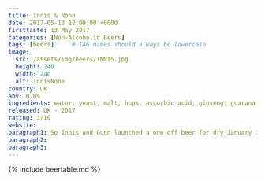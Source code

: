 ```yaml
---
title: Innis & None
date: 2017-05-13 12:00:00 +0000
firsttaste: 13 May 2017
categories: [Non-Alcoholic Beers]
tags: [beers]     # TAG names should always be lowercase
image:
  src: /assets/img/beers/INNIS.jpg
  height: 240
  width: 240
  alt: InnisNone
country: UK
abv: 0.0%
ingredients: water, yeast, malt, hops, ascorbic acid, ginseng, guarana
released: UK - 2017
rating: 3/10
website: 
paragraph1: So Innis and Gunn launched a one off beer for dry January in 2017, it was a pale ale and I could see why it was a one off it didn't do it for me.
paragraph2: 
paragraph3: 
---
```

{% include beertable.md %}
